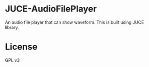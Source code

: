 # JUCE-AudioFilePlayer
An audio file player that can show waveform. This is built using JUCE library.

# License
GPL v3
